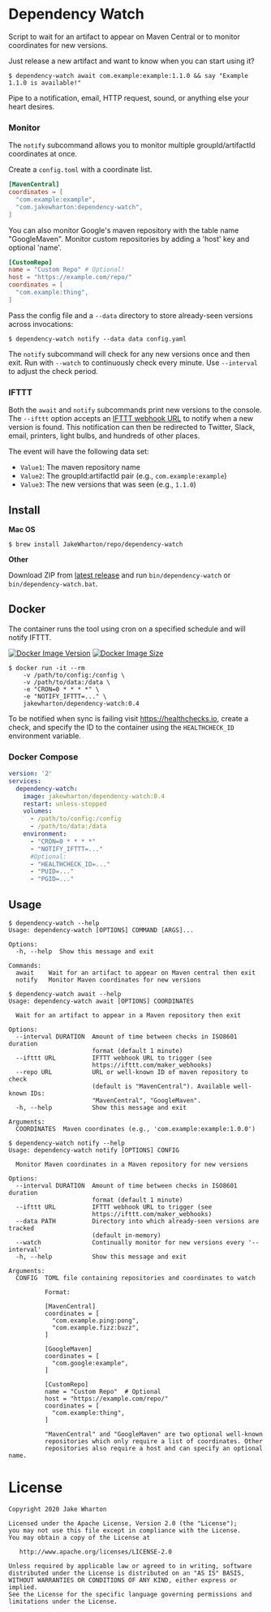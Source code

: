 # Dependency Watch

Script to wait for an artifact to appear on Maven Central or to monitor coordinates for new
versions.

Just release a new artifact and want to know when you can start using it?
```
$ dependency-watch await com.example:example:1.1.0 && say "Example 1.1.0 is available!"
```

Pipe to a notification, email, HTTP request, sound, or anything else your heart desires.

### Monitor

The `notify` subcommand allows you to monitor multiple groupId/artifactId coordinates at once.

Create a `config.toml` with a coordinate list.
```toml
[MavenCentral]
coordinates = [
  "com.example:example",
  "com.jakewharton:dependency-watch",
]
```

You can also monitor Google's maven repository with the table name "GoogleMaven".
Monitor custom repositories by adding a 'host' key and optional 'name'.

```toml
[CustomRepo]
name = "Custom Repo" # Optional!
host = "https://example.com/repo/"
coordinates = [
  "com.example:thing",
]
```

Pass the config file and a `--data` directory to store already-seen versions across invocations:
```
$ dependency-watch notify --data data config.yaml
```

The `notify` subcommand will check for any new versions once and then exit.
Run with `--watch` to continuously check every minute. Use `--interval` to adjust the check period.

### IFTTT

Both the `await` and `notify` subcommands print new versions to the console. The `--ifttt` option
accepts an [IFTTT webhook URL](https://ifttt.com/maker_webhooks) to notify when a new version is
found. This notification can then be redirected to Twitter, Slack, email, printers,
light bulbs, and hundreds of other places.

The event will have the following data set:
 - `Value1`: The maven repository name
 - `Value2`: The groupId:artifactId pair (e.g., `com.example:example`)
 - `Value3`: The new versions that was seen (e.g., `1.1.0`)


## Install

**Mac OS**

```
$ brew install JakeWharton/repo/dependency-watch
```

**Other**

Download ZIP from [latest release](https://github.com/JakeWharton/dependency-watch/releases/latest) and
run `bin/dependency-watch` or `bin/dependency-watch.bat`.


## Docker

The container runs the tool using cron on a specified schedule and will notify IFTTT.

[![Docker Image Version](https://img.shields.io/docker/v/jakewharton/dependency-watch?sort=semver)][hub]
[![Docker Image Size](https://img.shields.io/docker/image-size/jakewharton/dependency-watch)][layers]

 [hub]: https://hub.docker.com/r/jakewharton/dependency-watch/
 [layers]: https://microbadger.com/images/jakewharton/dependency-watch

```
$ docker run -it --rm
    -v /path/to/config:/config \
    -v /path/to/data:/data \
    -e "CRON=0 * * * *" \
    -e "NOTIFY_IFTTT=..." \
    jakewharton/dependency-watch:0.4
```

To be notified when sync is failing visit https://healthchecks.io, create a check, and specify
the ID to the container using the `HEALTHCHECK_ID` environment variable.

### Docker Compose

```yaml
version: '2'
services:
  dependency-watch:
    image: jakewharton/dependency-watch:0.4
    restart: unless-stopped
    volumes:
      - /path/to/config:/config
      - /path/to/data:/data
    environment:
      - "CRON=0 * * * *"
      - "NOTIFY_IFTTT=..."
      #Optional:
      - "HEALTHCHECK_ID=..."
      - "PUID=..."
      - "PGID=..."
```

## Usage

```
$ dependency-watch --help
Usage: dependency-watch [OPTIONS] COMMAND [ARGS]...

Options:
  -h, --help  Show this message and exit

Commands:
  await    Wait for an artifact to appear on Maven central then exit
  notify   Monitor Maven coordinates for new versions
```
```
$ dependency-watch await --help
Usage: dependency-watch await [OPTIONS] COORDINATES

  Wait for an artifact to appear in a Maven repository then exit

Options:
  --interval DURATION  Amount of time between checks in ISO8601 duration
                       format (default 1 minute)
  --ifttt URL          IFTTT webhook URL to trigger (see
                       https://ifttt.com/maker_webhooks)
  --repo URL           URL or well-known ID of maven repository to check
                       (default is "MavenCentral"). Available well-known IDs:
                       "MavenCentral", "GoogleMaven".
  -h, --help           Show this message and exit

Arguments:
  COORDINATES  Maven coordinates (e.g., 'com.example:example:1.0.0')
```
```
$ dependency-watch notify --help
Usage: dependency-watch notify [OPTIONS] CONFIG

  Monitor Maven coordinates in a Maven repository for new versions

Options:
  --interval DURATION  Amount of time between checks in ISO8601 duration
                       format (default 1 minute)
  --ifttt URL          IFTTT webhook URL to trigger (see
                       https://ifttt.com/maker_webhooks)
  --data PATH          Directory into which already-seen versions are tracked
                       (default in-memory)
  --watch              Continually monitor for new versions every '--interval'
  -h, --help           Show this message and exit

Arguments:
  CONFIG  TOML file containing repositories and coordinates to watch

          Format:

          [MavenCentral]
          coordinates = [
            "com.example.ping:pong",
            "com.example.fizz:buzz",
          ]

          [GoogleMaven]
          coordinates = [
            "com.google:example",
          ]

          [CustomRepo]
          name = "Custom Repo"  # Optional
          host = "https://example.com/repo/"
          coordinates = [
            "com.example:thing",
          ]

          "MavenCentral" and "GoogleMaven" are two optional well-known
          repositories which only require a list of coordinates. Other
          repositories also require a host and can specify an optional name.
```


# License

    Copyright 2020 Jake Wharton

    Licensed under the Apache License, Version 2.0 (the "License");
    you may not use this file except in compliance with the License.
    You may obtain a copy of the License at

       http://www.apache.org/licenses/LICENSE-2.0

    Unless required by applicable law or agreed to in writing, software
    distributed under the License is distributed on an "AS IS" BASIS,
    WITHOUT WARRANTIES OR CONDITIONS OF ANY KIND, either express or implied.
    See the License for the specific language governing permissions and
    limitations under the License.
